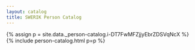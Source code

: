 ```yaml
---
layout: catalog
title: SWERIK Person Catalog
---
```

{% assign p = site.data._person-catalog.i-DT7FwMFZjjyEbrZDSVqNcX %}
{% include person-catalog.html p=p %}


